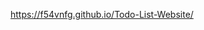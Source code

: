 <a href="https://f54vnfg.github.io/Todo-List-Website/">https://f54vnfg.github.io/Todo-List-Website/</a> 
